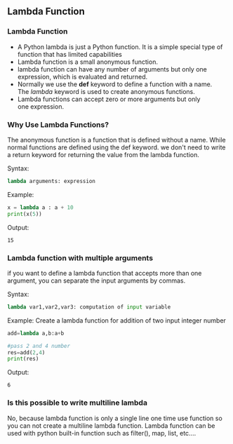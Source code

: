 ## Lambda Function

### Lambda Function
- A Python lambda is just a Python function. It is a simple  special type of function that has limited capabilities
- Lambda function is a small anonymous function.
- lambda function can have any number of arguments but only one expression, which is evaluated and returned.
- Normally we use the **def** keyword to define a function with a name. The *lambda* keyword is used to create anonymous functions.
- Lambda functions can accept zero or more arguments but only one expression.

### Why Use Lambda Functions?

The anonymous function is a function that is defined without a name. While normal functions are defined using the def keyword. we don't need to write a return keyword for returning the value from the lambda function.


Syntax:
```python
lambda arguments: expression
```

Example:
```python
x = lambda a : a + 10
print(x(5)) 
```
Output:
```
15
```

### Lambda function with multiple arguments

if you want to define a lambda function that accepts more than one argument, you can separate the input arguments by commas.

Syntax:
```python
lambda var1,var2,var3: computation of input variable
```
Example:
Create a lambda function for addition of two input integer number
```python
add=lambda a,b:a+b

#pass 2 and 4 number
res=add(2,4)
print(res)
```

Output:
```
6
```

### Is this possible to write multiline lambda
No, because lambda function is only a single line one time use function so you can not create a multiline lambda function.
Lambda function can be used with python built-in function such as filter(), map, list, etc....


